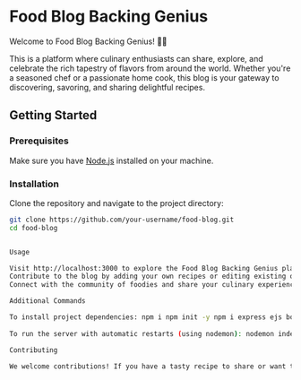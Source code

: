 

# Food Blog Backing Genius


Welcome to Food Blog Backing Genius! 🍲✨

This is a platform where culinary enthusiasts can share, explore, and celebrate the rich tapestry of flavors from around the world. Whether you're a seasoned chef or a passionate home cook, this blog is your gateway to discovering, savoring, and sharing delightful recipes.

## Getting Started

### Prerequisites

Make sure you have [Node.js](https://nodejs.org/) installed on your machine.

### Installation

Clone the repository and navigate to the project directory:

```bash
git clone https://github.com/your-username/food-blog.git
cd food-blog


Usage

Visit http://localhost:3000 to explore the Food Blog Backing Genius platform.
Contribute to the blog by adding your own recipes or editing existing ones.
Connect with the community of foodies and share your culinary experiences.

Additional Commands

To install project dependencies: npm i npm init -y npm i express ejs body-parser
                                  
To run the server with automatic restarts (using nodemon): nodemon index.js

Contributing

We welcome contributions! If you have a tasty recipe to share or want to improve the platform, feel free to open an issue or submit a pull request.
